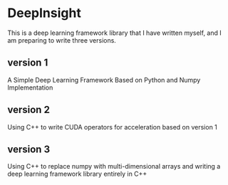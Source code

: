 # DeepInsight
This is a deep learning framework library that I have written myself, and I am preparing to write three versions.

## version 1
A Simple Deep Learning Framework Based on Python and Numpy Implementation

## version 2
Using C++ to write CUDA operators for acceleration based on version 1

## version 3
Using C++ to replace numpy with multi-dimensional arrays and writing a deep learning framework library entirely in C++
